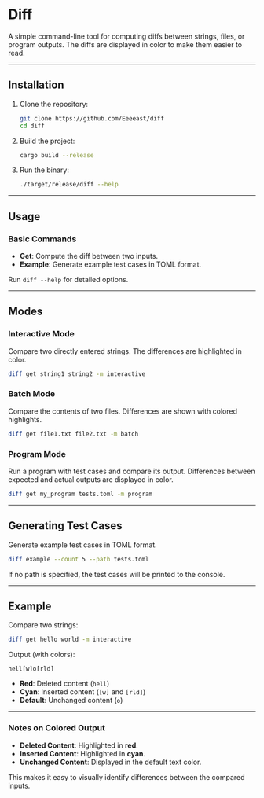 # Diff

A simple command-line tool for computing diffs between strings, files, or program outputs. The diffs are displayed in color to make them easier to read.

---

## Installation

1. Clone the repository:

   ```bash
   git clone https://github.com/Eeeeast/diff
   cd diff
   ```

2. Build the project:

   ```bash
   cargo build --release
   ```

3. Run the binary:

   ```bash
   ./target/release/diff --help
   ```

---

## Usage

### Basic Commands

- **Get**: Compute the diff between two inputs.
- **Example**: Generate example test cases in TOML format.

Run `diff --help` for detailed options.

---

## Modes

### Interactive Mode

Compare two directly entered strings. The differences are highlighted in color.

```bash
diff get string1 string2 -m interactive
```

### Batch Mode

Compare the contents of two files. Differences are shown with colored highlights.

```bash
diff get file1.txt file2.txt -m batch
```

### Program Mode

Run a program with test cases and compare its output. Differences between expected and actual outputs are displayed in color.

```bash
diff get my_program tests.toml -m program
```

---

## Generating Test Cases

Generate example test cases in TOML format.

```bash
diff example --count 5 --path tests.toml
```

If no path is specified, the test cases will be printed to the console.

---

## Example

Compare two strings:

```bash
diff get hello world -m interactive
```

Output (with colors):
```
hell[w]o[rld]
```

- **Red**: Deleted content (`hell`)
- **Cyan**: Inserted content (`[w]` and `[rld]`)
- **Default**: Unchanged content (`o`)

---

### Notes on Colored Output

- **Deleted Content**: Highlighted in **red**.
- **Inserted Content**: Highlighted in **cyan**.
- **Unchanged Content**: Displayed in the default text color.

This makes it easy to visually identify differences between the compared inputs.
